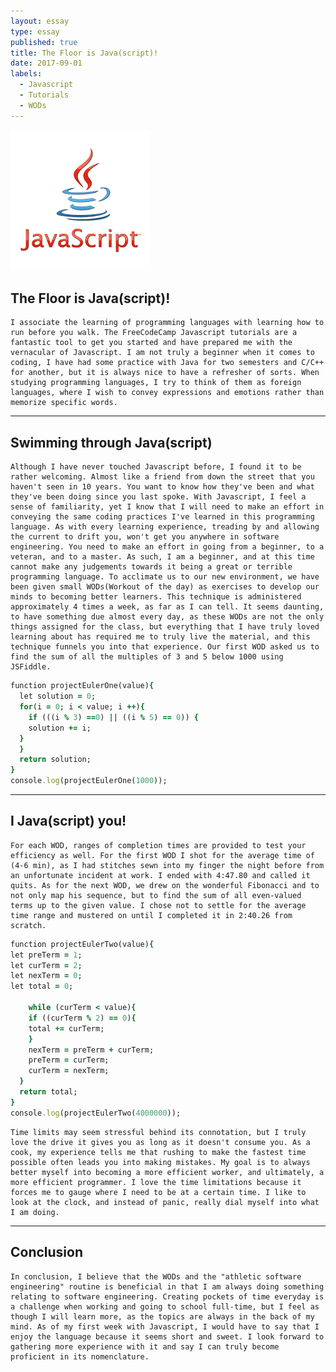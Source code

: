 ```yaml
---
layout: essay
type: essay
published: true
title: The Floor is Java(script)!
date: 2017-09-01
labels:
  - Javascript
  - Tutorials
  - WODs
---
```


<img class="ui medium left floated image" src="../images/javascript.png">

## The Floor is Java(script)!

	I associate the learning of programming languages with learning how to run before you walk. The FreeCodeCamp Javascript tutorials are a fantastic tool to get you started and have prepared me with the vernacular of Javascript. I am not truly a beginner when it comes to coding, I have had some practice with Java for two semesters and C/C++ for another, but it is always nice to have a refresher of sorts. When studying programming languages, I try to think of them as foreign languages, where I wish to convey expressions and emotions rather than memorize specific words.

<hr>

## Swimming through Java(script)

	Although I have never touched Javascript before, I found it to be rather welcoming. Almost like a friend from down the street that you haven't seen in 10 years. You want to know how they've been and what they've been doing since you last spoke. With Javascript, I feel a sense of familiarity, yet I know that I will need to make an effort in conveying the same coding practices I've learned in this programming language. As with every learning experience, treading by and allowing the current to drift you, won't get you anywhere in software engineering. You need to make an effort in going from a beginner, to a veteran, and to a master. As such, I am a beginner, and at this time cannot make any judgements towards it being a great or terrible programming language. To acclimate us to our new environment, we have been given small WODs(Workout of the day) as exercises to develop our minds to becoming better learners. This technique is administered approximately 4 times a week, as far as I can tell. It seems daunting, to have something due almost every day, as these WODs are not the only things assigned for the class, but everything that I have truly loved learning about has required me to truly live the material, and this technique funnels you into that experience. Our first WOD asked us to find the sum of all the multiples of 3 and 5 below 1000 using JSFiddle.   

```ruby
function projectEulerOne(value){
  let solution = 0;
  for(i = 0; i < value; i ++){
  	if (((i % 3) ==0) || ((i % 5) == 0)) {
  	solution += i;
  }
  }
  return solution;
}
console.log(projectEulerOne(1000));

```

<hr>

## I Java(script) you!

	For each WOD, ranges of completion times are provided to test your efficiency as well. For the first WOD I shot for the average time of (4-6 min), as I had stitches sewn into my finger the night before from an unfortunate incident at work. I ended with 4:47.80 and called it quits. As for the next WOD, we drew on the wonderful Fibonacci and to not only map his sequence, but to find the sum of all even-valued terms up to the given value. I chose not to settle for the average time range and mustered on until I completed it in 2:40.26 from scratch.  
	
```ruby
function projectEulerTwo(value){
let preTerm = 1;
let curTerm = 2;
let nexTerm = 0;
let total = 0;

	while (curTerm < value){
  	if ((curTerm % 2) == 0){
    total += curTerm;
    }
    nexTerm = preTerm + curTerm;
    preTerm = curTerm;
    curTerm = nexTerm;
  }
  return total;
}
console.log(projectEulerTwo(4000000));
```

	Time limits may seem stressful behind its connotation, but I truly love the drive it gives you as long as it doesn't consume you. As a cook, my experience tells me that rushing to make the fastest time possible often leads you into making mistakes. My goal is to always better myself into becoming a more efficient worker, and ultimately, a more efficient programmer. I love the time limitations because it forces me to gauge where I need to be at a certain time. I like to look at the clock, and instead of panic, really dial myself into what I am doing.
	
<hr>
	
## Conclusion

	In conclusion, I believe that the WODs and the "athletic software engineering" routine is beneficial in that I am always doing something relating to software engineering. Creating pockets of time everyday is a challenge when working and going to school full-time, but I feel as though I will learn more, as the topics are always in the back of my mind. As of my first week with Javascript, I would have to say that I enjoy the language because it seems short and sweet. I look forward to gathering more experience with it and say I can truly become proficient in its nomenclature. 
